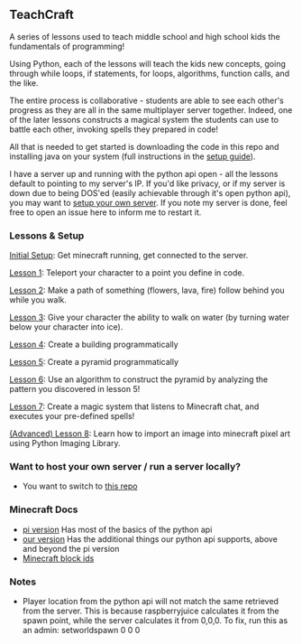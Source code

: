 ## TeachCraft 

A series of lessons used to teach middle school and high school kids the fundamentals of programming!

Using Python, each of the lessons will teach the kids new concepts, going through while loops, if statements, for loops,  algorithms, function calls, and the like.

The entire process is collaborative - students are able to see each other's progress as they are all in the same multiplayer server together. Indeed, one of the later lessons constructs a magical system the students can use to battle each other, invoking spells they prepared in code!

All that is needed to get started is downloading the code in this repo and installing java on your system (full instructions in the [setup guide](https://github.com/teachthenet/TeachCraft-Challenges/blob/master/setup.md)).

I have a server up and running with the python api open - all the lessons default to pointing to my server's IP. If you'd like privacy, or if my server is down due to being DOS'ed (easily achievable through it's open python api), you may want to [setup your own server](https://github.com/teachthenet/pycraft-server). If you note my server is done, feel free to open an issue here to inform me to restart it.

### Lessons & Setup

[Initial Setup](https://github.com/teachthenet/TeachCraft-Challenges/blob/master/setup.md): Get minecraft running, get connected to the server.

[Lesson 1](https://github.com/teachthenet/TeachCraft-Challenges/blob/master/lesson_1.md): Teleport your character to a point you define in code.

[Lesson 2](https://github.com/teachthenet/TeachCraft-Challenges/blob/master/lesson_2.md): Make a path of something (flowers, lava, fire) follow behind you while you walk. 

[Lesson 3](https://github.com/teachthenet/TeachCraft-Challenges/blob/master/lesson_3.md): Give your character the ability to walk on water (by turning water below your character into ice).

[Lesson 4](https://github.com/teachthenet/TeachCraft-Challenges/blob/master/lesson_4.md): Create a building programmatically

[Lesson 5](https://github.com/teachthenet/TeachCraft-Challenges/blob/master/lesson_5.md): Create a pyramid programmatically

[Lesson 6](https://github.com/teachthenet/TeachCraft-Challenges/blob/master/lesson_6.md): Use an algorithm to construct the pyramid by analyzing the pattern you discovered in lesson 5!

[Lesson 7](https://github.com/teachthenet/TeachCraft-Challenges/blob/master/lesson_7.md): Create a magic system that listens to Minecraft chat, and executes your pre-defined spells!

[(Advanced) Lesson 8](https://github.com/teachthenet/TeachCraft-Challenges/blob/master/lesson_8.md): Learn how to import an image into minecraft pixel art using Python Imaging Library.

### Want to host your own server / run a server locally?
- You want to switch to [this repo](https://github.com/teachthenet/pycraft-server)

### Minecraft Docs
- [pi version](http://www.stuffaboutcode.com/p/minecraft-api-reference.html) Has most of the basics of the python api
- [our version](https://github.com/zhuowei/RaspberryJuice) Has the additional things our python api supports, above and beyond the pi version
- [Minecraft block ids](http://minecraft-ids.grahamedgecombe.com/)

### Notes
- Player location from the python api will not match the same retrieved from the server.
    This is because raspberryjuice calculates it from the spawn point, while the server calculates it from 0,0,0.
    To fix, run this as an admin:
    setworldspawn 0 0 0

